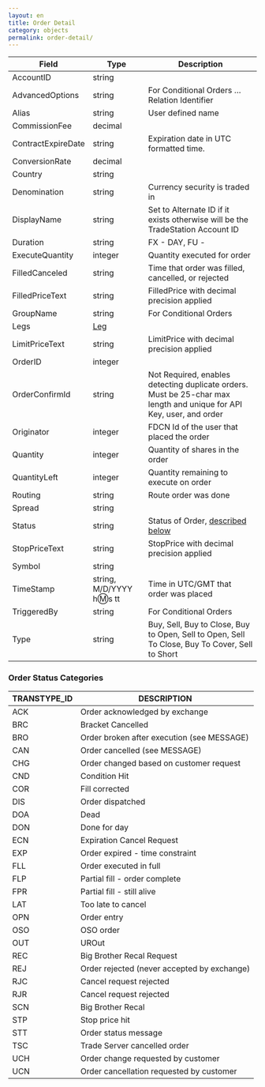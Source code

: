 ```yaml
---
layout: en
title: Order Detail
category: objects
permalink: order-detail/
---
```


| Field | Type | Description |
| ----- | ---- | ----------- |
| AccountID | string | |
| AdvancedOptions | string | For Conditional Orders … Relation Identifier |
| Alias | string | User defined name |
| CommissionFee | decimal | |
| ContractExpireDate | string | Expiration date in UTC formatted time. |
| ConversionRate | decimal | |
| Country | string | |
| Denomination | string | Currency security is traded in |
| DisplayName | string | Set to Alternate ID if it exists otherwise will be the TradeStation Account ID |
| Duration | string | FX - DAY, FU - |
| ExecuteQuantity | integer | Quantity executed for order |
| FilledCanceled | string | Time that order was filled, cancelled, or rejected |
| FilledPriceText | string | FilledPrice with decimal precision applied |
| GroupName | string | For Conditional Orders |
| Legs | [Leg](../leg/) | |
| LimitPriceText | string | LimitPrice with decimal precision applied |
| OrderID | integer | |
| OrderConfirmId | string | Not Required, enables detecting duplicate orders.  Must be 25-char max length and unique for API Key, user, and order |
| Originator | integer | FDCN Id of the user that placed the order |
| Quantity | integer | Quantity of shares in the order |
| QuantityLeft | integer | Quantity remaining to execute on order |
| Routing | string | Route order was done |
| Spread | string | |
| Status | string | Status of Order, [described below](#order_status_categories) |
| StopPriceText | string | StopPrice with decimal precision applied |
| Symbol | string | |
| TimeStamp | string, M/D/YYYY h:m:s tt | Time in UTC/GMT that order was placed |
| TriggeredBy | string | For Conditional Orders |
| Type | string | Buy, Sell, Buy to Close, Buy to Open, Sell to Open, Sell To Close, Buy To Cover, Sell to Short |

### Order Status Categories

| TRANSTYPE_ID | DESCRIPTION |
| ------------ | ----------- |
| ACK | Order acknowledged by exchange |
| BRC | Bracket Cancelled |
| BRO | Order broken after execution (see MESSAGE) |
| CAN | Order cancelled (see MESSAGE) |
| CHG | Order changed based on customer request |
| CND | Condition Hit |
| COR | Fill corrected |
| DIS | Order dispatched |
| DOA | Dead |
| DON | Done for day |
| ECN | Expiration Cancel Request |
| EXP | Order expired - time constraint |
| FLL | Order executed in full |
| FLP | Partial fill - order complete |
| FPR | Partial fill - still alive |
| LAT | Too late to cancel |
| OPN | Order entry |
| OSO | OSO order |
| OUT | UROut |
| REC | Big Brother Recal Request |
| REJ | Order rejected (never accepted by exchange) |
| RJC | Cancel request rejected |
| RJR | Cancel request rejected |
| SCN | Big Brother Recal |
| STP | Stop price hit |
| STT | Order status message |
| TSC | Trade Server cancelled order |
| UCH | Order change requested by customer |
| UCN | Order cancellation requested by customer |